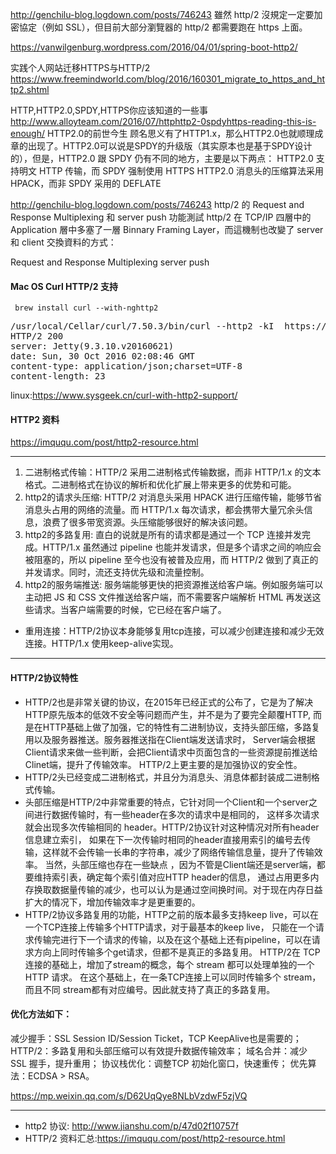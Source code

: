 <http://genchilu-blog.logdown.com/posts/746243>
雖然 http/2 沒規定一定要加密協定（例如 SSL），但目前大部分瀏覽器的 http/2 都需要跑在 https 上面。

<https://vanwilgenburg.wordpress.com/2016/04/01/spring-boot-http2/>

实践个人网站迁移HTTPS与HTTP/2
<https://www.freemindworld.com/blog/2016/160301_migrate_to_https_and_http2.shtml>


HTTP,HTTP2.0,SPDY,HTTPS你应该知道的一些事
<http://www.alloyteam.com/2016/07/httphttp2-0spdyhttps-reading-this-is-enough/>
HTTP2.0的前世今生
顾名思义有了HTTP1.x，那么HTTP2.0也就顺理成章的出现了。HTTP2.0可以说是SPDY的升级版（其实原本也是基于SPDY设计的），但是，HTTP2.0 跟 SPDY 仍有不同的地方，主要是以下两点：
HTTP2.0 支持明文 HTTP 传输，而 SPDY 强制使用 HTTPS
HTTP2.0 消息头的压缩算法采用 HPACK，而非 SPDY 采用的 DEFLATE


<http://genchilu-blog.logdown.com/posts/746243>
http/2 的 Request and Response Multiplexing 和 server push 功能測試
http/2 在 TCP/IP 四層中的 Application 層中多塞了一層 Binnary Framing Layer，而這機制也改變了 server 和 client 交換資料的方式：

Request and Response Multiplexing
server push


#### Mac OS Curl HTTP/2 支持
` brew install curl --with-nghttp2`

<pre>
/usr/local/Cellar/curl/7.50.3/bin/curl --http2 -kI  https://localhost:8443/user/1
HTTP/2 200
server: Jetty(9.3.10.v20160621)
date: Sun, 30 Oct 2016 02:08:46 GMT
content-type: application/json;charset=UTF-8
content-length: 23
</pre>

linux:<https://www.sysgeek.cn/curl-with-http2-support/>

#### HTTP2 资料
<https://imququ.com/post/http2-resource.html>


---
1. 二进制格式传输：HTTP/2 采用二进制格式传输数据，而非 HTTP/1.x 的文本格式。二进制格式在协议的解析和优化扩展上带来更多的优势和可能。
2. http2的请求头压缩: HTTP/2 对消息头采用 HPACK 进行压缩传输，能够节省消息头占用的网络的流量。而 HTTP/1.x 每次请求，都会携带大量冗余头信息，浪费了很多带宽资源。头压缩能够很好的解决该问题。
3. http2的多路复用: 直白的说就是所有的请求都是通过一个 TCP 连接并发完成。HTTP/1.x 虽然通过 pipeline 也能并发请求，但是多个请求之间的响应会被阻塞的，所以 pipeline 至今也没有被普及应用，而 HTTP/2 做到了真正的并发请求。同时，流还支持优先级和流量控制。
4. http2的服务端推送: 服务端能够更快的把资源推送给客户端。例如服务端可以主动把 JS 和 CSS 文件推送给客户端，而不需要客户端解析 HTML 再发送这些请求。当客户端需要的时候，它已经在客户端了。
+ 重用连接：HTTP/2协议本身能够复用tcp连接，可以减少创建连接和减少无效连接。HTTP/1.x 使用keep-alive实现。

---
####  HTTP/2协议特性

+ HTTP/2也是非常关键的协议，在2015年已经正式的公布了，它是为了解决HTTP原先版本的低效不安全等问题而产生，并不是为了要完全颠覆HTTP,
而是在HTTP基础上做了加强，它的特性有二进制协议，支持头部压缩，多路复用以及服务器推送。服务器推送指在Client端发送请求时，
Server端会根据Client请求来做一些判断，会把Client请求中页面包含的一些资源提前推送给Clinet端，提升了传输效率。
HTTP/2上更主要的是加强协议的安全性。
+ HTTP/2头已经变成二进制格式，并且分为消息头、消息体都封装成二进制格式传输。
+ 头部压缩是HTTP/2中非常重要的特点，它针对同一个Client和一个server之间进行数据传输时，有一些header在多次的请求中是相同的，
这样多次请求就会出现多次传输相同的 header。HTTP/2协议针对这种情况对所有header信息建立索引，
如果在下一次传输时相同的header直接用索引的编号去传输，这样就不会传输一长串的字符串，减少了网络传输信息量，提升了传输效率。
当然，头部压缩也存在一些缺点 ，因为不管是Client端还是server端，都要维持索引表，确定每个索引值对应HTTP header的信息，
通过占用更多内存换取数据量传输的减少，也可以认为是通过空间换时间。对于现在内存日益扩大的情况下，增加传输效率才是更重要的。
+ HTTP/2协议多路复用的功能，HTTP之前的版本最多支持keep live，可以在一个TCP连接上传输多个HTTP请求，对于最基本的keep live，
只能在一个请求传输完进行下一个请求的传输，以及在这个基础上还有pipeline，可以在请求方向上同时传输多个get请求，但都不是真正的多路复用。
HTTP/2在 TCP 连接的基础上，增加了stream的概念，每个 stream 都可以处理单独的一个 HTTP 请求。
在这个基础上，在一条TCP连接上可以同时传输多个 stream，而且不同 stream都有对应编号。因此就支持了真正的多路复用。

#### 优化方法如下：

减少握手：SSL Session ID/Session Ticket，TCP KeepAlive也是需要的；
HTTP/2：多路复用和头部压缩可以有效提升数据传输效率；
域名合并：减少 SSL 握手，提升重用；
协议栈优化：调整TCP 初始化窗口，快速重传；
优先算法：ECDSA > RSA。

<https://mp.weixin.qq.com/s/D62UqQye8NLbVzdwF5zjVQ>

---
+ http2 协议: <http://www.jianshu.com/p/47d02f10757f>
+ HTTP/2 资料汇总:<https://imququ.com/post/http2-resource.html>
